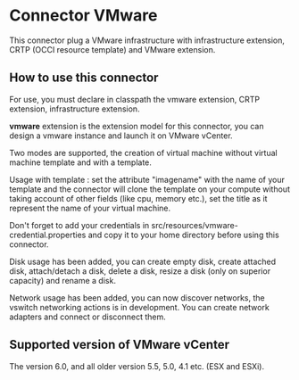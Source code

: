 # Connector VMware
This connector plug a VMware infrastructure with infrastructure extension, CRTP (OCCI resource template) and VMware extension.

## How to use this connector 
For use, you must declare in classpath the vmware extension, CRTP extension, infrastructure extension.

<b>vmware</b> extension is the extension model for this connector, you can design a vmware instance and launch it on VMware vCenter.

Two modes are supported, the creation of virtual machine without virtual machine template and with a template.

Usage with template : set the attribute "imagename" with the name of your template and the connector will clone the template on your compute without taking account of other fields (like cpu, memory etc.), set the title as it represent the name of your virtual machine.

Don't forget to add your credentials in src/resources/vmware-credential.properties and copy it to your home directory before using this connector.

Disk usage has been added, you can create empty disk, create attached disk, attach/detach a disk, delete a disk, resize a disk (only on superior capacity) and rename a disk.

Network usage has been added, you can now discover networks, the vswitch networking actions is in development. You can create network adapters and connect or disconnect them.

## Supported version of VMware vCenter
The version 6.0, and all older version 5.5, 5.0, 4.1 etc. (ESX and ESXi).

